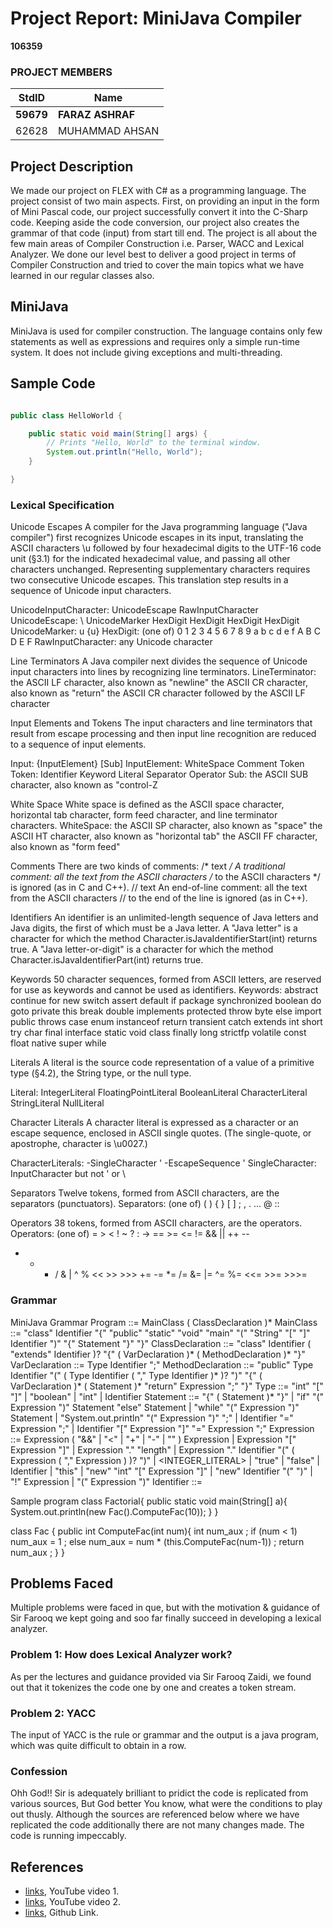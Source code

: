 # Project Report: MiniJava Compiler
**106359**

### PROJECT MEMBERS ###
StdID | Name
------------ | -------------
**59679** | **FARAZ ASHRAF** 
62628 | MUHAMMAD AHSAN

## Project Description ##
We made our project on FLEX with C# as a programming language. The project consist of two main aspects. First, on providing an input in the form of Mini Pascal code, our project successfully convert it into the C-Sharp code. Keeping aside the code conversion, our project also creates the grammar of that code (input) from start till end.  The project is all about the few main areas of Compiler Construction i.e. Parser, WACC and Lexical Analyzer. We done our level best to deliver a good project in terms of Compiler Construction and tried to cover the main topics what we have learned in our regular classes also.

## MiniJava ##
MiniJava is used for compiler construction. The language contains only few statements as well as expressions and requires only a simple run-time system. It does not include giving exceptions and multi-threading.

## Sample Code ##
```Java

public class HelloWorld {

    public static void main(String[] args) {
        // Prints "Hello, World" to the terminal window.
        System.out.println("Hello, World");
    }

}

```

### Lexical Specification ###
Unicode Escapes
A compiler for the Java programming language ("Java compiler") first recognizes Unicode escapes in its input, translating the ASCII characters \u followed by four hexadecimal digits to the UTF-16 code unit (§3.1) for the indicated hexadecimal value, and passing all other characters unchanged. Representing supplementary characters requires two consecutive Unicode escapes. This translation step results in a sequence of Unicode input characters.

UnicodeInputCharacter:
UnicodeEscape
RawInputCharacter
UnicodeEscape:
\ UnicodeMarker HexDigit HexDigit HexDigit HexDigit
UnicodeMarker:
u {u}
HexDigit:
(one of)
0 1 2 3 4 5 6 7 8 9 a b c d e f A B C D E F
RawInputCharacter:
any Unicode character

Line Terminators
A Java compiler next divides the sequence of Unicode input characters into lines by recognizing line terminators.
LineTerminator:
the ASCII LF character, also known as "newline"
the ASCII CR character, also known as "return"
the ASCII CR character followed by the ASCII LF character

Input Elements and Tokens
The input characters and line terminators that result from escape processing and then input line recognition are reduced to a sequence of input elements.

Input:
{InputElement} [Sub]
InputElement:
WhiteSpace
Comment
Token
Token:
Identifier
Keyword
Literal
Separator
Operator
Sub:
the ASCII SUB character, also known as "control-Z

White Space
White space is defined as the ASCII space character, horizontal tab character, form feed character, and line terminator characters.
WhiteSpace:
the ASCII SP character, also known as "space"
the ASCII HT character, also known as "horizontal tab"
the ASCII FF character, also known as "form feed"

Comments
There are two kinds of comments:
/* text */
A traditional comment: all the text from the ASCII characters /* to the ASCII characters */ is ignored (as in C and C++).
// text
An end-of-line comment: all the text from the ASCII characters // to the end of the line is ignored (as in C++).

Identifiers
An identifier is an unlimited-length sequence of Java letters and Java digits, the first of which must be a Java letter.
A "Java letter" is a character for which the method Character.isJavaIdentifierStart(int) returns true.
A "Java letter-or-digit" is a character for which the method Character.isJavaIdentifierPart(int) returns true.

Keywords
50 character sequences, formed from ASCII letters, are reserved for use as keywords and cannot be used as identifiers.
Keywords:
abstract   continue   for          new         switch
assert     default    if           package     synchronized
boolean    do         goto         private     this
break      double     implements   protected   throw
byte       else       import       public      throws
case       enum       instanceof   return      transient
catch      extends    int          short       try
char       final      interface    static      void
class      finally    long         strictfp    volatile
const      float      native       super       while


Literals
A literal is the source code representation of a value of a primitive type (§4.2), the String type, or the null type.

Literal:
IntegerLiteral
FloatingPointLiteral
BooleanLiteral
CharacterLiteral
StringLiteral
NullLiteral

Character Literals
A character literal is expressed as a character or an escape sequence, enclosed in ASCII single quotes. (The single-quote, or apostrophe, character is \u0027.)

CharacterLiterals:
-SingleCharacter '
-EscapeSequence '
SingleCharacter:
InputCharacter but not ' or \

Separators
Twelve tokens, formed from ASCII characters, are the separators (punctuators).
Separators:
(one of)
(   )   {   }   [   ]   ;   ,   .   ...   @   ::

Operators
38 tokens, formed from ASCII characters, are the operators.
Operators:
(one of)
=   >   <   !   ~   ?   :   ->
==  >=  <=  !=  &&  ||  ++  --
+   -   *   /   &   |   ^   %   <<   >>   >>>
+=  -=  *=  /=  &=  |=  ^=  %=  <<=  >>=  >>>=


### Grammar ###
MiniJava Grammar Program ::= MainClass ( ClassDeclaration )* MainClass ::= "class" Identifier "{" "public" "static" "void" "main" "(" "String" "[" "]" Identifier ")" "{" Statement "}" "}" ClassDeclaration ::= "class" Identifier ( "extends" Identifier )? "{" ( VarDeclaration )* ( MethodDeclaration )* "}" VarDeclaration ::= Type Identifier ";" MethodDeclaration ::= "public" Type Identifier "(" ( Type Identifier ( "," Type Identifier )* )? ")" "{" ( VarDeclaration )* ( Statement )* "return" Expression ";" "}" Type ::= "int" "[" "]" | "boolean" | "int" | Identifier Statement ::= "{" ( Statement )* "}" | "if" "(" Expression ")" Statement "else" Statement | "while" "(" Expression ")" Statement | "System.out.println" "(" Expression ")" ";" | Identifier "=" Expression ";" | Identifier "[" Expression "]" "=" Expression ";" Expression ::= Expression ( "&&" | "<" | "+" | "-" | "" ) Expression | Expression "[" Expression "]" | Expression "." "length" | Expression "." Identifier "(" ( Expression ( "," Expression ) )? ")" | <INTEGER_LITERAL> | "true" | "false" | Identifier | "this" | "new" "int" "[" Expression "]" | "new" Identifier "(" ")" | "!" Expression | "(" Expression ")" Identifier ::=

Sample program class Factorial{ public static void main(String[] a){ System.out.println(new Fac().ComputeFac(10)); } }

class Fac { public int ComputeFac(int num){ int num_aux ; if (num < 1) num_aux = 1 ; else num_aux = num * (this.ComputeFac(num-1)) ; return num_aux ; } }



## Problems Faced ##
Multiple problems were faced in que, but with the motivation & guidance of Sir Farooq we kept going and soo far finally succeed in developing a lexical analyzer.  

### Problem 1: How does Lexical Analyzer work? ###
 
As per the lectures and guidance provided via Sir Farooq Zaidi, we found out that it tokenizes the code one by one and creates a token stream.

### Problem 2: YACC ###
The input of YACC is the rule or grammar and the output is a java program, which was quite difficult to obtain in a row.

### Confession ###
Ohh God!!
Sir is adequately brilliant to pridict the code is replicated from various sources, But God better You know, what were the conditions to play out thusly. Although the sources are referenced below where we have replicated the code additionally there are not many changes made. The code is running impeccably.


## References ##
- [links](https://youtu.be/54bo1qaHAfk), YouTube video 1.
- [links](https://youtu.be/__-wUHG2rfM), YouTube video 2.
- [links](https://github.com/starbops/MJP), Github Link.
